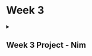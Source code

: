 # Week 3

<details>

<summary>

## Week 3 Project - Nim

</summary>

**Nim** is a game that you play with two players. The basic game is as follows: there are 21 (= startNumber) matches on a table and in turn the 2 players take away at least 1, maximum 3 (= maxNumber) of matches. Whoever takes the last match loses the game.

In this implementation of the game, you play against the Arduino. Show information concerning the progress of the game on the 4 digit LED displays of the extension shield:

Use the two rightmost digit LED displays to display the number of matches still available (between 1 and startNumber).
Use the leftmost digit LED display to indicate the number of matches a player wishes to take away (between 1 and maxNumber).
Use the 2nd digit LED display from the left to display either the letter "C" or the letter "P". "C" indicates it is the computer's turn, "P" indicates it is your turn (P for Player).

**Start of the game:**

The user rotates the potentiometer to generate a seed for the random generator. Next, show the seed (value between 0 and 9999) on the display. The user begins the game by pressing the first button. …

The LEDs then display the number of available matches on the one hand (startNumber in the two rightmost digit LED displays) and on the other hand a flashing letter 'C' or 'P' depending on who may start the game (use the random generator ). If the letter "P" flashes, the maxNumber digit will also appear on the left-most LED digit display.

**Game progress:**

When the letter "P" flashes, press button 3 to increase the number on the leftmost LED display by 1 (but not higher than the maximum of 3). By pressing button 1 the player decreases the number by 1 (but not lower than 1). That way you determine how many matches you want to remove. When you have the desired number on the digit LED display, press button 2. The number of matches will then be decreased by the specified number (you may do this in 1 go or you may decrease the number by steps of 1).

When the letter "C" flashes, press button 2 to confirm that it's the computer turn. Next, the leftmost LED digit displays the number of matches the computer wants to take. Press the second button again to subtract the number of matches taken by the computer from the number of matches left (you may do this in 1 step or you may decrease the number by steps of 1).

You play against the computer, so the game turns alternate until there is only 1 match left. Think about a way to display who has won the game.

**Computer's Strategy:**

When it's the computer's turn, it takes the following number of matches:

```(availableNumber - 1) %  (maxNumber + 1)```

If this value is 0, the computer randomly generates a number between 1 and maxNumber.

**End game:**

When the game is over, show the progress of the game on the serial monitor (eg who took how many matches and how many were left during which turn). So you have to keep some game info in memory during the game. Take care of the allocation of the memory using calloc and/or malloc.

**Expansion:**

Make the startingNumber of matches variable (so no more 21) as well as the maxNumber that can be taken. Rotate the potentiometer at the start of the game.  Read the potentiometer and generate the startNumber based on the read value (minimum 21, maximum 99) and the maxNumber (minimum 3 and maximum 9. Also make sure that the maxNumber is no longer equal to one fifth of the startNumber).

</details>
